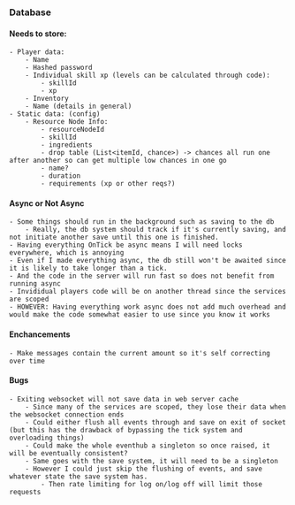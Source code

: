 ### Database

#### Needs to store:

    - Player data:
        - Name
        - Hashed password
        - Individual skill xp (levels can be calculated through code):
            - skillId
            - xp
        - Inventory
        - Name (details in general)
    - Static data: (config)
        - Resource Node Info:
            - resourceNodeId
            - skillId
            - ingredients
            - drop table (List<itemId, chance>) -> chances all run one after another so can get multiple low chances in one go
            - name?
            - duration
            - requirements (xp or other reqs?)

#### Async or Not Async

    - Some things should run in the background such as saving to the db
        - Really, the db system should track if it's currently saving, and not initiate another save until this one is finished.
    - Having everything OnTick be async means I will need locks everywhere, which is annoying
    - Even if I made everything async, the db still won't be awaited since it is likely to take longer than a tick.
    - And the code in the server will run fast so does not benefit from running async
    - Invididual players code will be on another thread since the services are scoped
    - HOWEVER: Having everything work async does not add much overhead and would make the code somewhat easier to use since you know it works

#### Enchancements

    - Make messages contain the current amount so it's self correcting over time

#### Bugs

    - Exiting websocket will not save data in web server cache
        - Since many of the services are scoped, they lose their data when the websocket connection ends
        - Could either flush all events through and save on exit of socket (but this has the drawback of bypassing the tick system and overloading things)
        - Could make the whole eventhub a singleton so once raised, it will be eventually consistent?
        - Same goes with the save system, it will need to be a singleton
        - However I could just skip the flushing of events, and save whatever state the save system has.
            - Then rate limiting for log on/log off will limit those requests

